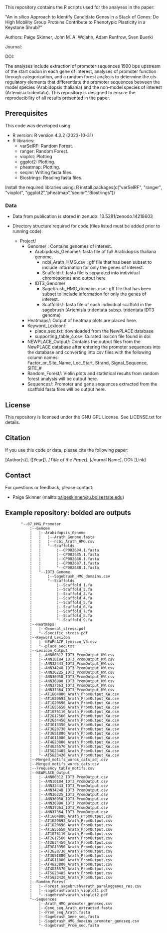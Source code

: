 This repository contains the R scripts used for the analyses in the paper:

"An in silico Approach to Identify Candidate Genes in a Stack of Genes: Do High Mobility Group Proteins Contribute to Phenotypic Plasticity in a Keystone Shrub?"

Authors: Paige Skinner, John M. A. Wojahn, Adam Renfrow, Sven Buerki

Journal: 

DOI: 

The analyses include extraction of promoter sequences 1500 bps upstream of the start codon in each gene of interest, analyses of promoter function through categorization, and a random forest analysis to determine the cis-regulatory elements that differentiate the promoter sequences between the model species (Arabidopsis thaliania) and the non-model species of interest (Artemisia tridentata). This repository is designed to ensure the reproducibility of all results presented in the paper.


## Prerequisites

This code was developed using:
- R version:  R version 4.3.2 (2023-10-31)
- R libraries:
  - varSelRF: Random Forest.
  - ranger: Random Forest.
  - vioplot: Plotting
  - ggplot2: Plotting.
  - pheatmap: Plotting.
  - seqinr: Writing fasta files.
  - Biostrings: Reading fasta files.


Install the required libraries using:
R
install.packages(c("varSelRF", "ranger", "vioplot", "ggplot2”,”pheatmap”,”seqinr”,”Biostrings”))

### Data

- Data from publication is stored in zenudo: 10.5281/zenodo.14218603


- Directory structure required for code (files listed must be added prior to running code):
	- Project/
		- Genome/ : Contains genomes of interest.
			- Arabipdosis_Genome/: fasta file of full Arabidopsis thaliana genome.
				- ncbi_Arath_HMG.csv : gff file that has been subset to include information for only the genes of interest. 
				- Scaffolds/: fasta file is separated into individual chromosomes and output 						here
			- IDT3_Genome/
				- Sagebrush_HMG_domains.csv : gff file that has been subset to include information for only the genes of interest. 
				- Scaffolds/: fasta file of each individual scaffold in the sagebrush 						(Artemisia tridentata subsp. tridentata IDT3 genome)
		- Heatmaps/: Output of heatmap plots are placed here.
		- Keyword_Lexicon/: 
			- place_seq.txt: downloaded from the NewPLACE database
			- supporting_table_4.csv: Curated lexicon file found in doi: 
		- NEWPLACE_Output/: Contains the output files from the NewPLACE database after entering the promoter sequences into the database and converting into csv files 						with the following column names:  	
							Factor_or_Site_Name, Loc_Start, Strand, Signal_Sequence, SITE_#
		- Random_Forest/: Violin plots and statistical results from random forest analysis will be output here.
		- Sequences/: Promoter and gene sequences extracted from the scaffold fasta files will be output here. 



## License

This repository is licensed under the GNU GPL License. See LICENSE.txt for details.

## Citation

If you use this code or data, please cite the following paper:

[Author(s)]. ([Year]). *[Title of the Paper]*. [Journal Name]. DOI: [Link]

## Contact

For questions or feedback, please contact:
- Paige Skinner (mailto:paigeskinner@u.boisestate.edu)

## Example repository: bolded are outputs

           °--07_HMG_Promoter                                    
               ¦--Genome                                         
               ¦   ¦--Arabidopsis_Genome                         
               ¦   ¦   ¦--Arath_Genome.fasta                     
               ¦   ¦   ¦--ncbi_Arath_HMG.csv                     
               ¦   ¦   °--Scaffolds                              
               ¦   ¦       ¦--CP002684.1.fasta                   
               ¦   ¦       ¦--CP002685.1.fasta                   
               ¦   ¦       ¦--CP002686.1.fasta                   
               ¦   ¦       ¦--CP002687.1.fasta                   
               ¦   ¦       °--CP002688.1.fasta                   
               ¦   °--IDT3_Genome                                
               ¦       ¦--Sagebrush_HMG_domains.csv              
               ¦       °--Scaffolds                              
               ¦           ¦--Scaffold_1.fa                      
               ¦           ¦--Scaffold_2.fa                      
               ¦           ¦--Scaffold_3.fa                      
               ¦           ¦--Scaffold_4.fa                      
               ¦           ¦--Scaffold_5.fa                      
               ¦           ¦--Scaffold_6.fa                      
               ¦           ¦--Scaffold_7.fa                      
               ¦           ¦--Scaffold_8.fa                      
               ¦           °--Scaffold_9.fa                      
               ¦--Heatmaps                                       
               ¦   ¦--General_stress.pdf                         
               ¦   °--Specific_stress.pdf                        
               ¦--Keyword_Lexicon                                
               ¦   ¦--NEWPLACE_lexicon_V3.csv                    
               ¦   °--place_seq.txt                              
               ¦--Lexicon_Output                                 
               ¦   ¦--ANN00312_IDT3_PromOutput_KW.csv            
               ¦   ¦--ANN10184_IDT3_PromOutput_KW.csv            
               ¦   ¦--ANN32443_IDT3_PromOutput_KW.csv            
               ¦   ¦--ANN34248_IDT3_PromOutput_KW.csv            
               ¦   ¦--ANN36225_IDT3_PromOutput_KW.csv            
               ¦   ¦--ANN36958_IDT3_PromOutput_KW.csv            
               ¦   ¦--ANN36988_IDT3_PromOutput_KW.csv            
               ¦   ¦--ANN37363_IDT3_PromOutput_KW.csv            
               ¦   ¦--ANN37364_IDT3_PromOutput_KW.csv            
               ¦   ¦--AT1G04880_Arath_PromOutput_KW.csv          
               ¦   ¦--AT1G20693_Arath_PromOutput_KW.csv          
               ¦   ¦--AT1G20696_Arath_PromOutput_KW.csv          
               ¦   ¦--AT1G55650_Arath_PromOutput_KW.csv          
               ¦   ¦--AT1G76110_Arath_PromOutput_KW.csv          
               ¦   ¦--AT2G17560_Arath_PromOutput_KW.csv          
               ¦   ¦--AT2G34450_Arath_PromOutput_KW.csv          
               ¦   ¦--AT3G13350_Arath_PromOutput_KW.csv          
               ¦   ¦--AT3G28730_Arath_PromOutput_KW.csv          
               ¦   ¦--AT3G51880_Arath_PromOutput_KW.csv          
               ¦   ¦--AT4G11080_Arath_PromOutput_KW.csv          
               ¦   ¦--AT4G23800_Arath_PromOutput_KW.csv          
               ¦   ¦--AT4G35570_Arath_PromOutput_KW.csv          
               ¦   ¦--AT5G23405_Arath_PromOutput_KW.csv          
               ¦   °--AT5G23420_Arath_PromOutput_KW.csv          
               ¦--Merged_motifs_words_cats_adj.csv               
               ¦--Merged_motifs_words_cats.csv
               ¦--Frequency_table_motifs.csv                   
               ¦--NEWPLACE_Output                                
               ¦   ¦--ANN00312_IDT3_PromOutput.csv               
               ¦   ¦--ANN10184_IDT3_PromOutput.csv                
               ¦   ¦--ANN32443_IDT3_PromOutput.csv               
               ¦   ¦--ANN34248_IDT3_PromOutput.csv               
               ¦   ¦--ANN36225_IDT3_PromOutput.csv               
               ¦   ¦--ANN36958_IDT3_PromOutput.csv               
               ¦   ¦--ANN36988_IDT3_PromOutput.csv               
               ¦   ¦--ANN37363_IDT3_PromOutput.csv               
               ¦   ¦--ANN37364_IDT3_PromOutput.csv               
               ¦   ¦--AT1G04880_Arath_PromOutput.csv             
               ¦   ¦--AT1G20693_Arath_PromOutput.csv             
               ¦   ¦--AT1G20696_Arath_PromOutput.csv             
               ¦   ¦--AT1G55650_Arath_PromOutput.csv             
               ¦   ¦--AT1G76110_Arath_PromOutput.csv             
               ¦   ¦--AT2G17560_Arath_PromOutput.csv             
               ¦   ¦--AT2G34450_Arath_PromOutput.csv             
               ¦   ¦--AT3G13350_Arath_PromOutput.csv             
               ¦   ¦--AT3G28730_Arath_PromOutput.csv             
               ¦   ¦--AT3G51880_Arath_PromOutput.csv             
               ¦   ¦--AT4G11080_Arath_PromOutput.csv             
               ¦   ¦--AT4G23800_Arath_PromOutput.csv             
               ¦   ¦--AT4G35570_Arath_PromOutput.csv             
               ¦   ¦--AT5G23405_Arath_PromOutput.csv             
               ¦   °--AT5G23420_Arath_PromOutput.csv             
               ¦--Random_Forest                                  
               ¦   ¦--Forest_sagebrushvarath_paraloggenes_res.csv 
               ¦   ¦--sagebrushvarath_vioplot1.pdf               
               ¦   °--sagebrushvarath_vioplot2.pdf               
               °--Sequences                                      
                   ¦--Arath_HMG_promoter_geneseq.csv             
                   ¦--Gene_seq_Arath_extracted.fasta             
                   ¦--Prom_seq_Arath.fasta                       
                   ¦--Sagebrush_Gene_seq.fasta                   
                   ¦--Sagebrush_HMG_domains_promoter_geneseq.csv 
                   °--Sagebrush_Prom_seq.fasta  
